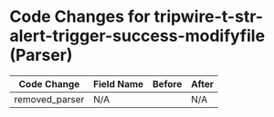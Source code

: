# Code Changes for tripwire-t-str-alert-trigger-success-modifyfile (Parser)

| Code Change | Field Name | Before | After |
|-------------|------------|--------|-------|
| removed_parser | N/A |  | N/A |